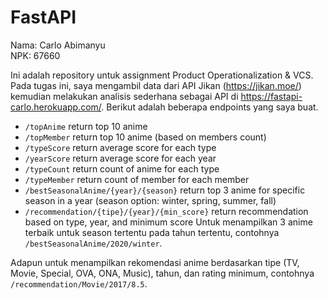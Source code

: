 # FastAPI

Nama: Carlo Abimanyu <br>
NPK: 67660 <br>

Ini adalah repository untuk assignment Product Operationalization & VCS. Pada tugas ini, saya mengambil data dari API Jikan (https://jikan.moe/) kemudian melakukan analisis sederhana sebagai API di https://fastapi-carlo.herokuapp.com/. Berikut adalah beberapa endpoints yang saya buat.
* `/topAnime` return top 10 anime
* `/topMember` return top 10 anime (based on members count)
* `/typeScore` return average score for each type
* `/yearScore` return average score for each year
* `/typeCount` return count of anime for each type
* `/typeMember` return count of member for each member
* `/bestSeasonalAnime/{year}/{season}` return top 3 anime for specific season in a year (season option: winter, spring, summer, fall)
* `/recommendation/{tipe}/{year}/{min_score}` return recommendation based on type, year, and minimum score
Untuk menampilkan 3 anime terbaik untuk season tertentu pada tahun tertentu, contohnya `/bestSeasonalAnime/2020/winter`.

Adapun untuk menampilkan rekomendasi anime berdasarkan tipe (TV, Movie, Special, OVA, ONA, Music), tahun, dan rating minimum, contohnya `/recommendation/Movie/2017/8.5`.
